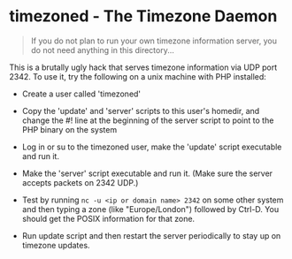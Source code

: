 # timezoned - The Timezone Daemon

>If you do not plan to run your own timezone information server, you do not need anything in this directory...

This is a brutally ugly hack that serves timezone information via UDP port 2342. To use it, try the following on a unix machine with PHP installed:

* Create a user called 'timezoned'

* Copy the 'update' and 'server' scripts to this user's homedir, and change the #! line at the beginning of the server script to point to the PHP binary on the system 

* Log in or su to the timezoned user, make the 'update' script executable and run it.

* Make the 'server' script executable and run it. (Make sure the server accepts packets on 2342 UDP.)

* Test by running `nc -u <ip or domain name> 2342` on some other system and then typing a zone (like "Europe/London") followed by Ctrl-D. You should get the POSIX information for that zone.

* Run update script and then restart the server periodically to stay up on timezone updates.
